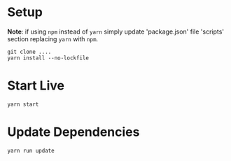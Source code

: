 # Setup

**Note**: if using `npm` instead of `yarn` simply update 'package.json' file 'scripts' section replacing `yarn` with `npm`.

```
git clone ....
yarn install --no-lockfile
```

# Start Live
```
yarn start
```

# Update Dependencies
```
yarn run update
```
